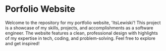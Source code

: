 # Porfolio Website

Welcome to the repository for my portfolio website, 'ItsLewiski'! This project is a showcase of my skills, projects, and accomplishments as a software engineer. The website features a clean, professional design with highlights of my expertise in tech, coding, and problem-solving. Feel free to explore and get inspired!
